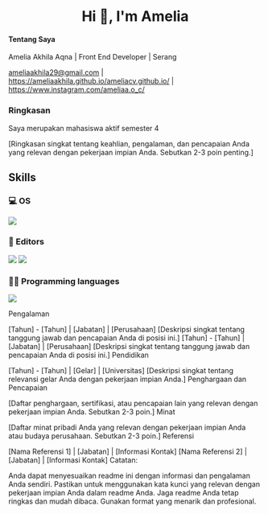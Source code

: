 <h1 align="center">Hi 👋, I'm Amelia</h1>

#### Tentang Saya

Amelia Akhila Aqna | Front End Developer | Serang

ameliaakhila29@gmail.com | https://ameliaakhila.github.io/ameliacv.github.io/ | https://www.instagram.com/ameliaa.o_c/

### Ringkasan

Saya merupakan mahasiswa aktif semester 4

[Ringkasan singkat tentang keahlian, pengalaman, dan pencapaian Anda yang relevan dengan pekerjaan impian Anda. Sebutkan 2-3 poin penting.]

## Skills
### 💻 OS
![](https://img.shields.io/badge/Windows-0078D6.svg?logo=Windows&logoColor=black)

### 📝 Editors
![](https://img.shields.io/badge/Visual%20Studio%20Code-0078d7.svg?logo=visual-studio-code&logoColor=white)
![](https://img.shields.io/badge/Visual%20Studio-5C2D91.svg?logo=visualstudio&logoColor=white)

### 👨‍💻 Programming languages
![](https://img.shields.io/badge/JavaScript-F7DF1E.svg?logo=javascript&logoColor=black)

Pengalaman

[Tahun] - [Tahun] | [Jabatan] | [Perusahaan]
[Deskripsi singkat tentang tanggung jawab dan pencapaian Anda di posisi ini.]
[Tahun] - [Tahun] | [Jabatan] | [Perusahaan]
[Deskripsi singkat tentang tanggung jawab dan pencapaian Anda di posisi ini.]
Pendidikan

[Tahun] - [Tahun] | [Gelar] | [Universitas]
[Deskripsi singkat tentang relevansi gelar Anda dengan pekerjaan impian Anda.]
Penghargaan dan Pencapaian

[Daftar penghargaan, sertifikasi, atau pencapaian lain yang relevan dengan pekerjaan impian Anda. Sebutkan 2-3 poin.]
Minat

[Daftar minat pribadi Anda yang relevan dengan pekerjaan impian Anda atau budaya perusahaan. Sebutkan 2-3 poin.]
Referensi

[Nama Referensi 1] | [Jabatan] | [Informasi Kontak]
[Nama Referensi 2] | [Jabatan] | [Informasi Kontak]
Catatan:

Anda dapat menyesuaikan readme ini dengan informasi dan pengalaman Anda sendiri.
Pastikan untuk menggunakan kata kunci yang relevan dengan pekerjaan impian Anda dalam readme Anda.
Jaga readme Anda tetap ringkas dan mudah dibaca.
Gunakan format yang menarik dan profesional.
